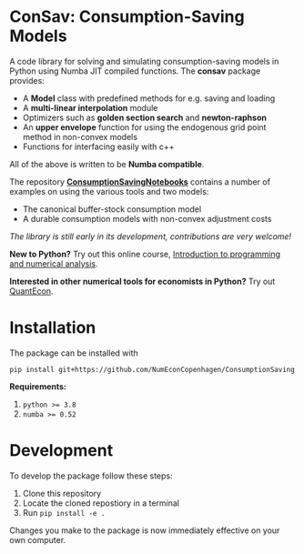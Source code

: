 # ConSav: Consumption-Saving Models

A code library for solving and simulating consumption-saving models in Python using Numba JIT compiled functions. The **consav** package provides:

* A **Model** class with predefined methods for e.g. saving and loading
* A **multi-linear interpolation** module
* Optimizers such as **golden section search** and **newton-raphson**
* An **upper envelope** function for using the endogenous grid point method in non-convex models
* Functions for interfacing easily with c++

All of the above is written to be **Numba compatible**.

The repository **[ConsumptionSavingNotebooks](https://github.com/NumEconCopenhagen/ConsumptionSavingNotebooks)** contains a number of examples on using the various tools and two models:

* The canonical buffer-stock consumption model
* A durable consumption models with non-convex adjustment costs

_The library is still early in its development, contributions are very welcome!_

**New to Python?** Try out this online course, [Introduction to programming and numerical analysis](https://numeconcopenhagen.netlify.com/).

**Interested in other numerical tools for economists in Python?** Try out [QuantEcon](https://lectures.quantecon.org/).

# Installation

The package can be installed with

```
pip install git+https://github.com/NumEconCopenhagen/ConsumptionSaving
```

**Requirements:** 

1. `python >= 3.8`
2. `numba >= 0.52`

# Development

To develop the package follow these steps:

1. Clone this repository
2. Locate the cloned repostiory in a terminal
4. Run `pip install -e .`

Changes you make to the package is now immediately effective on your own computer. 
